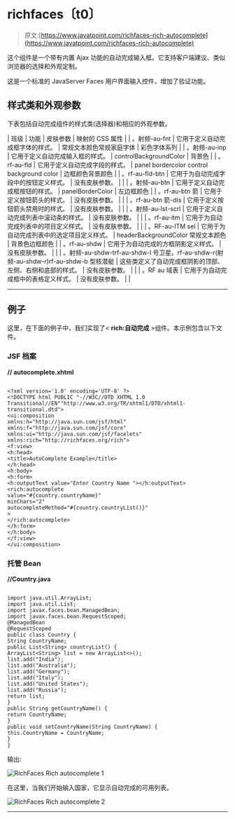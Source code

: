 # richfaces〔t0〕

> 原文:[https://www.javatpoint.com/richfaces-rich-autocomplete](https://www.javatpoint.com/richfaces-rich-autocomplete)

这个组件是一个带有内置 Ajax 功能的自动完成输入框。它支持客户端建议、类似浏览器的选择和外观定制。

这是一个标准的 JavaServer Faces 用户界面输入控件，增加了验证功能。

## 样式类和外观参数

下表包括自动完成组件的样式类(选择器)和相应的外观参数。

| 班级 | 功能 | 皮肤参数 | 映射的 CSS 属性 |
| 。射频-au-fnt | 它用于定义自动完成框字体的样式。 | 常规文本颜色常规家庭字体 | 彩色字体系列 |
| 。射频-au-inp | 它用于定义自动完成输入框的样式。 | controlBackgroundColor | 背景色 |
| 。rf-au-fld | 它用于定义自动完成字段的样式。 | panel bordercolor control background color | 边框颜色背景颜色 |
| 。rf-au-fld-btn | 它用于为自动完成字段中的按钮定义样式。 | 没有皮肤参数。 |  |
| 。射频-au-btn | 它用于定义自动完成框按钮的样式。 | panelBorderColor | 左边框颜色 |
| 。rf-au-btn 箭 | 它用于定义按钮箭头的样式。 | 没有皮肤参数。 |  |
| 。rf-au-btn 箭-dis | 它用于定义按钮箭头禁用时的样式。 | 没有皮肤参数。 |  |
| 。射频-au-lst-scrl | 它用于定义自动完成列表中滚动条的样式。 | 没有皮肤参数。 |  |
| 。rf-au-itm | 它用于为自动完成列表中的项目定义样式。 | 没有皮肤参数。 |  |
| 。RF-au-ITM sel | 它用于为自动完成列表中的选定项目定义样式。 | headerBackgroundColor 常规文本颜色 | 背景色边框颜色 |
| 。rf-au-shdw | 它用于为自动完成的方框阴影定义样式。 | 没有皮肤参数。 |  |
| 。射频-au-shdw-trf-au-shdw-l 号卫星。rf-au-shdw-r(射频-au-shdw-r)rf-au-shdw-b 型核潜艇 | 这些类定义了自动完成框阴影的顶部、左侧、右侧和底部的样式。 | 没有皮肤参数。 |  |
| 。RF au 域表 | 它用于为自动完成框中的表格定义样式。 | 没有皮肤参数。 |  |

* * *

## 例子

这里，在下面的例子中，我们实现了< **rich:自动完成** >组件。本示例包含以下文件。

### JSF 档案

**// autocomplete.xhtml**

```

<?xml version='1.0' encoding='UTF-8' ?>
<!DOCTYPE html PUBLIC "-//W3C//DTD XHTML 1.0 Transitional//EN""http://www.w3.org/TR/xhtml1/DTD/xhtml1-transitional.dtd">
<ui:composition 
xmlns:h="http://java.sun.com/jsf/html"
xmlns:f="http://java.sun.com/jsf/core"
xmlns:ui="http://java.sun.com/jsf/facelets"
xmlns:rich="http://richfaces.org/rich">
<f:view>
<h:head>
<title>AutoComplete Example</title>
</h:head>
<h:body>
<h:form>
<h:outputText value="Enter Country Name "></h:outputText>
<rich:autocomplete
value="#{country.countryName}"
minChars="2"
autocompleteMethod="#{country.countryList()}"
>
</rich:autocomplete>
</h:form>
</h:body>
</f:view>
</ui:composition>

```

### 托管 Bean

**//Country.java**

```

import java.util.ArrayList;
import java.util.List;
import javax.faces.bean.ManagedBean;
import javax.faces.bean.RequestScoped;
@ManagedBean
@RequestScoped
public class Country {
String CountryName;
public List<String> countryList() {
ArrayList<String> list = new ArrayList<>();
list.add("India");
list.add("Australia");
list.add("Germany");
list.add("Italy");
list.add("United States");
list.add("Russia");
return list;
}
public String getCountryName() {
return CountryName;
}
public void setCountryName(String CountryName) {
this.CountryName = CountryName;
}
}

```

输出:

![RichFaces Rich autocomplete 1](../Images/33563980a2778d2949a09dfbab9de885.png)

在这里，当我们开始输入国家，它显示自动完成的可用列表。

![RichFaces Rich autocomplete 2](../Images/324d2dc9fbd03404e135a4903fd39977.png)

* * *